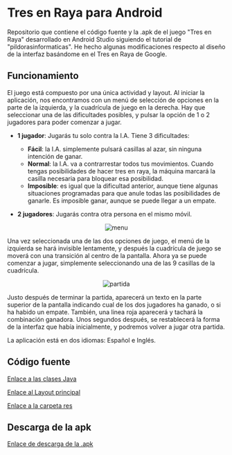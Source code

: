 # Tres en Raya para Android

Repositorio que contiene el código fuente y la .apk de el juego
"Tres en Raya" desarrollado en Android Studio siguiendo el tutorial
de "pildorasinformaticas". He hecho algunas modificaciones respecto
al diseño de la interfaz basándome en el Tres en Raya de Google.

## Funcionamiento

El juego está compuesto por una única actividad y layout. Al iniciar la
aplicación, nos encontramos con un menú de selección de opciones
en la parte de la izquierda, y la cuadrícula de juego en la derecha.
Hay que seleccionar una de las dificultades posibles, y pulsar la opción
de 1 o 2 jugadores para poder comenzar a jugar.

* **1 jugador**: Jugarás tu solo contra la I.A. Tiene 3 dificultades:

  * **Fácil**: la I.A. simplemente pulsará casillas al azar, sin ninguna
  intención de ganar.
  * **Normal**: la I.A. va a contrarrestar todos tus movimientos. Cuando tengas
  posibilidades de hacer tres en raya, la máquina marcará la casilla
  necesaria para bloquear esa posibilidad.
  * **Imposible**: es igual que la dificultad anterior, aunque tiene algunas
  situaciones programadas para que anule todas las posibilidades de ganarle.
  Es imposible ganar, aunque se puede llegar a un empate.

* **2 jugadores**: Jugarás contra otra persona en el mismo móvil.

<div align="center">

![menu](https://github.com/oscarcillo/TresEnRaya/blob/master/capturas/Screenshot_1544108130.png)

</div>

Una vez seleccionada una de las dos opciones de juego, el menú de la izquierda
se hará invisible lentamente, y después la cuadrícula de juego
se moverá con una transición al centro de la pantalla. Ahora ya se puede
comenzar a jugar, simplemente seleccionando una de las 9 casillas
de la cuadrícula.

<div align="center">

![partida](https://github.com/oscarcillo/TresEnRaya/blob/master/capturas/Screenshot_1544045168.png)

</div>

Justo después de terminar la partida, aparecerá un texto en la parte
superior de la pantalla indicando cual de los dos jugadores ha ganado,
o si ha habido un empate. También, una linea roja aparecerá y tachará la
combinación ganadora. Unos segundos después, se restablecerá la forma
de la interfaz que había inicialmente, y podremos volver a jugar otra
partida.

La aplicación está en dos idiomas: Español e Inglés.

## Código fuente

[Enlace a las clases Java](https://github.com/oscarcillo/TresEnRaya/tree/master/app/src/main/java/com/otr/tres_en_raya)

[Enlace al Layout principal](https://github.com/oscarcillo/TresEnRaya/tree/master/app/src/main/res/layout)

[Enlace a la carpeta res](https://github.com/oscarcillo/TresEnRaya/tree/master/app/src/main/res)

## Descarga de la apk

[Enlace de descarga de la .apk](https://raw.githubusercontent.com/oscarcillo/TresEnRaya/master/app/release/app-release.apk)